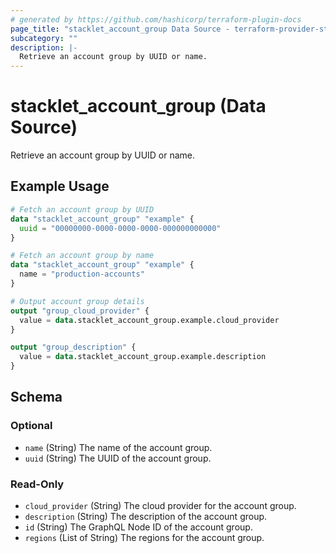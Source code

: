 ```yaml
---
# generated by https://github.com/hashicorp/terraform-plugin-docs
page_title: "stacklet_account_group Data Source - terraform-provider-stacklet"
subcategory: ""
description: |-
  Retrieve an account group by UUID or name.
---
```


# stacklet_account_group (Data Source)

Retrieve an account group by UUID or name.

## Example Usage

```terraform
# Fetch an account group by UUID
data "stacklet_account_group" "example" {
  uuid = "00000000-0000-0000-0000-000000000000"
}

# Fetch an account group by name
data "stacklet_account_group" "example" {
  name = "production-accounts"
}

# Output account group details
output "group_cloud_provider" {
  value = data.stacklet_account_group.example.cloud_provider
}

output "group_description" {
  value = data.stacklet_account_group.example.description
}
```

<!-- schema generated by tfplugindocs -->
## Schema

### Optional

- `name` (String) The name of the account group.
- `uuid` (String) The UUID of the account group.

### Read-Only

- `cloud_provider` (String) The cloud provider for the account group.
- `description` (String) The description of the account group.
- `id` (String) The GraphQL Node ID of the account group.
- `regions` (List of String) The regions for the account group.
